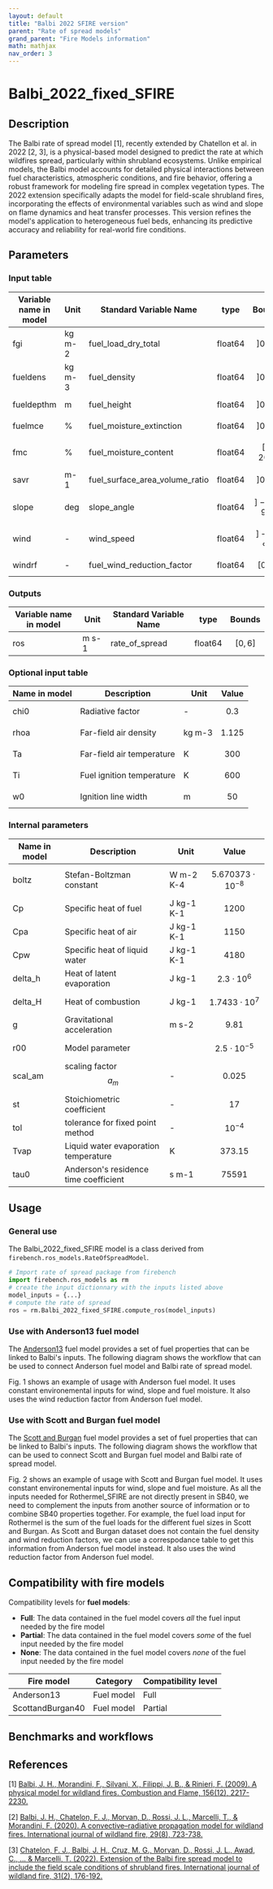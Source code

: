 ```yaml
---
layout: default
title: "Balbi 2022 SFIRE version"
parent: "Rate of spread models"
grand_parent: "Fire Models information"
math: mathjax
nav_order: 3
---
```


# Balbi_2022_fixed_SFIRE
## Description

The Balbi rate of spread model [1], recently extended by Chatellon et al. in 2022 [2, 3], is a physical-based model designed to predict the rate at which wildfires spread, particularly within shrubland ecosystems. Unlike empirical models, the Balbi model accounts for detailed physical interactions between fuel characteristics, atmospheric conditions, and fire behavior, offering a robust framework for modeling fire spread in complex vegetation types. The 2022 extension specifically adapts the model for field-scale shrubland fires, incorporating the effects of environmental variables such as wind and slope on flame dynamics and heat transfer processes. This version refines the model's application to heterogeneous fuel beds, enhancing its predictive accuracy and reliability for real-world fire conditions.

## Parameters
### Input table

Variable name in model      | Unit  | Standard Variable Name    | type      | Bounds
------------------------    | ----  | ----------------------    | ----      | ------
fgi                         | kg m-2| fuel_load_dry_total       | float64   | $$]0, \infty[$$
fueldens                    | kg m-3| fuel_density             | float64   | $$]0, \infty[$$
fueldepthm                  | m     | fuel_height               | float64   | $$]0, \infty[$$
fuelmce                     | %     | fuel_moisture_extinction  | float64   | $$]0, \infty[$$
fmc                         | %     | fuel_moisture_content     | float64   | $$[0, 200]$$
savr                        | m-1   | fuel_surface_area_volume_ratio| float64| $$]0, \infty[$$
slope                       | deg   | slope_angle               | float64   | $$]-90, 90[$$
wind                        | -     | wind_speed                | float64   | $$]-\infty, \infty[$$
windrf                      | -     | fuel_wind_reduction_factor| float64   | $$[0, 1]$$

### Outputs

Variable name in model      | Unit  | Standard Variable Name    | type      | Bounds
------------------------    | ----  | ----------------------    | ----      | ------
ros                         | m s-1 | rate_of_spread            | float64   | $$[0, 6]$$

### Optional input table

Name in model   | Description               | Unit      | Value
--------------- | ------------------------- | --------- | ---------
chi0            | Radiative factor          | -         | $$0.3$$
rhoa            | Far-field air density     | kg m-3    | $$1.125$$
Ta              | Far-field air temperature | K         | $$300$$
Ti              | Fuel ignition temperature | K         | $$600$$
w0              | Ignition line width       | m         | $$50$$

### Internal parameters

Name in model   | Description               | Unit      | Value
--------------- | ------------------------- | --------- | ---------
boltz           | Stefan-Boltzman constant  | W m-2 K-4 | $$5.670373 \cdot 10^{-8}$$
Cp              | Specific heat of fuel     | J kg-1 K-1| $$1200$$
Cpa             | Specific heat of air      | J kg-1 K-1| $$1150$$
Cpw             | Specific heat of liquid water| J kg-1 K-1| $$4180$$
delta_h         | Heat of latent evaporation| J kg-1    | $$2.3 \cdot 10^6$$
delta_H         | Heat of combustion        | J kg-1    | $$1.7433 \cdot 10^7$$
g               | Gravitational acceleration| m s-2     | $$9.81$$
r00             | Model parameter           |           | $$2.5 \cdot 10^{-5}$$
scal_am         | scaling factor $$a_m$$    | -         | $$0.025$$
st              | Stoichiometric coefficient| -         | $$17$$
tol             | tolerance for fixed point method | -  | $$10^{-4}$$
Tvap            | Liquid water evaporation temperature| K | $$373.15$$
tau0            | Anderson's residence time coefficient| s m-1 | $$75591$$

## Usage

### General use
The Balbi_2022_fixed_SFIRE model is a class derived from `firebench.ros_models.RateOfSpreadModel`.
```python
# Import rate of spread package from firebench
import firebench.ros_models as rm
# create the input dictionnary with the inputs listed above
model_inputs = {...}
# compute the rate of spread
ros = rm.Balbi_2022_fixed_SFIRE.compute_ros(model_inputs)
```

### Use with Anderson13 fuel model

The [Anderson13](../21_fuel_models/02_Anderson.md) fuel model provides a set of fuel properties that can be linked to Balbi's inputs. The following diagram shows the workflow that can be used to connect Anderson fuel model and Balbi rate of spread model.

Fig. 1 shows an example of usage with Anderson fuel model.
It uses constant environemental inputs for wind, slope and fuel moisture. 
It also uses the wind reduction factor from Anderson fuel model.

<!-- <div style="text-align: center;">
    <img src="../../images/fire_models_info/diagram_Rothermel_Anderson.png" alt="Diagram Rothermel Anderson"/>
</div>
<p style="text-align: center;">
    <strong>
        Fig. 1
    </strong>
    :
    <em>
        Usage of Anderson fuel model for Rothermel_SFIRE rate of spread model. 
    </em>
</p> -->

### Use with Scott and Burgan fuel model

The [Scott and Burgan](../21_fuel_models/03_SB40.md) fuel model provides a set of fuel properties that can be linked to Balbi's inputs. The following diagram shows the workflow that can be used to connect Scott and Burgan fuel model and Balbi rate of spread model.

Fig. 2 shows an example of usage with Scott and Burgan fuel model.
It uses constant environemental inputs for wind, slope and fuel moisture. 
As all the inputs needed for Rothermel_SFIRE are not directly present in SB40, we need to complement the inputs from another source of information or to combine SB40 properties together.
For example, the fuel load input for Rothermel is the sum of the fuel loads for the different fuel sizes in Scott and Burgan.
As Scott and Burgan dataset does not contain the fuel density and wind reduction factors, we can use a correspodance table to get this information from Anderson fuel model instead.
It also uses the wind reduction factor from Anderson fuel model.

<!-- <div style="text-align: center;">
    <img src="../../images/fire_models_info/diagram_Rothermel_SB40.png" alt="Diagram Rothermel SB40"/>
</div>
<p style="text-align: center;">
    <strong>
        Fig. 2
    </strong>
    :
    <em>
        Usage of Scott and Burgan fuel model for Rothermel_SFIRE rate of spread model. 
    </em>
</p> -->

## Compatibility with fire models

Compatibility levels for **fuel models**:
- **Full**: The data contained in the fuel model covers *all* the fuel input needed by the fire model
- **Partial**: The data contained in the fuel model covers *some* of the fuel input needed by the fire model
- **None**: The data contained in the fuel model covers *none* of the fuel input needed by the fire model


Fire model              | Category          | Compatibility level
----------              | --------          | -----------------
Anderson13              | Fuel model        | Full
ScottandBurgan40        | Fuel model        | Partial

## Benchmarks and workflows

## References

[1] [Balbi, J. H., Morandini, F., Silvani, X., Filippi, J. B., & Rinieri, F. (2009). A physical model for wildland fires. Combustion and Flame, 156(12), 2217-2230.](https://doi.org/10.1016/j.combustflame.2009.07.010)

[2] [Balbi, J. H., Chatelon, F. J., Morvan, D., Rossi, J. L., Marcelli, T., & Morandini, F. (2020). A convective–radiative propagation model for wildland fires. International journal of wildland fire, 29(8), 723-738.](https://doi.org/10.1071/WF19103)

[3] [Chatelon, F. J., Balbi, J. H., Cruz, M. G., Morvan, D., Rossi, J. L., Awad, C., ... & Marcelli, T. (2022). Extension of the Balbi fire spread model to include the field scale conditions of shrubland fires. International journal of wildland fire, 31(2), 176-192.](https://doi.org/10.1071/WF21082)
